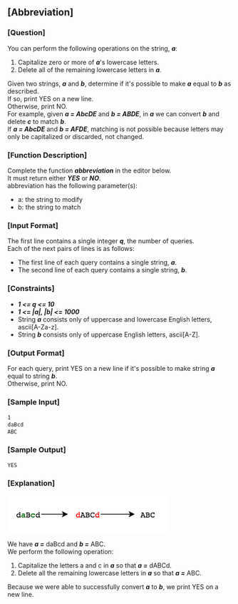 ## [Abbreviation]

### [Question]
You can perform the following operations on the string, ***a***:
1. Capitalize zero or more of ***a***'s lowercase letters.
2. Delete all of the remaining lowercase letters in ***a***.

Given two strings, ***a*** and ***b***, determine if it's possible to make ***a*** equal to ***b*** as described.  
If so, print YES on a new line.  
Otherwise, print NO.  
For example, given ***a = AbcDE*** and ***b = ABDE***, in ***a*** we can convert ***b*** and delete ***c*** to match ***b***.  
If ***a = AbcDE*** and ***b = AFDE***, matching is not possible because letters may only be capitalized or discarded, not changed.

### [Function Description]
Complete the function ***abbreviation*** in the editor below.  
It must return either ***YES*** or ***NO***.  
abbreviation has the following parameter(s):
* a: the string to modify
* b: the string to match

### [Input Format]
The first line contains a single integer ***q***, the number of queries.  
Each of the next  pairs of lines is as follows:
- The first line of each query contains a single string, ***a***.
- The second line of each query contains a single string, ***b***.

### [Constraints]
* ***1 <= q <= 10***
* ***1 <= |a|, |b| <= 1000***
* String ***a*** consists only of uppercase and lowercase English letters, ascii[A-Za-z]. 
* String ***b*** consists only of uppercase English letters, ascii[A-Z].

### [Output Format]
For each query, print YES on a new line if it's possible to make string ***a*** equal to string ***b***.  
Otherwise, print NO.

### [Sample Input]
~~~
1
daBcd
ABC
~~~

### [Sample Output]
~~~
YES
~~~

### [Explanation]
![설명](https://github.com/jaenyeong/Study_HackerRank/blob/master/src/main/resources/images/abbreviation/explanation01.png)

We have ***a =*** daBcd and ***b =*** ABC.  
We perform the following operation:

1. Capitalize the letters a and c in ***a*** so that ***a =*** dABCd.
2. Delete all the remaining lowercase letters in ***a*** so that ***a =*** ABC.

Because we were able to successfully convert ***a*** to ***b***, we print YES on a new line.
